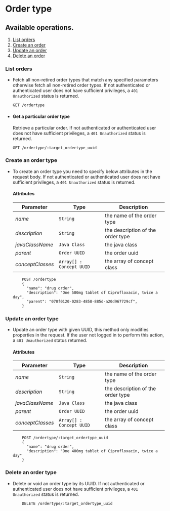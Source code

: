 # Order type

## Available operations.

1. [List orders](#list-orders)
2. [Create an order](#create-an-order)
3. [Update an order](#update-an-order)
4. [Delete an order](#delete-an-order)

### List orders

* Fetch all non-retired order types that match any specified parameters otherwise fetch all non-retired order types. If not authenticated or authenticated user does not have sufficient privileges, a `401 Unauthorized` status is returned.

    ```console
    GET /ordertype
     ```

* #### Get a particular order type

    Retrieve a particular order.
If not authenticated or authenticated user does not have sufficient privileges, a `401 Unauthorized` status is returned.

    ```console
    GET /ordertype/:target_ordertype_uuid
    ```

### Create an order type

* To create an order type you need to specify below attributes in the request body. If not authenticated or authenticated user does not have sufficient privileges, a `401 Unauthorized` status is returned.

    #### Attributes

    Parameter | Type | Description
    --- | --- | ---
    *name* | `String` | the name of the order type
    *description* | `String` | the description of the order type
    *javaClassName* | `Java Class` | the java class
    *parent* | `Order UUID` | the order uuid
    *conceptClasses* | `Array[] : Concept UUID` | the array of concept class

    ```console
        POST /ordertype
        {
          "name": "drug order",
          "description": "One 500mg tablet of Ciprofloxacin, twice a day",
          "parent": "070f0120-0283-4858-885d-a20d967729cf",
        }
    ```
    
### Update an order type

* Update an order type with given UUID, this method only modifies properties in the request. If the user not logged in to perform this action, a `401 Unauthorized` status returned.

    #### Attributes

    Parameter | Type | Description
    --- | --- | ---
    *name* | `String` | the name of the order type
    *description* | `String` | the description of the order type
    *javaClassName* | `Java Class` | the java class
    *parent* | `Order UUID` | the order uuid
    *conceptClasses* | `Array[] : Concept UUID` | the array of concept class

    ```console
        POST /ordertype/:target_ordertype_uuid
        {
          "name": "drug order",
          "description": "One 400mg tablet of Ciprofloxacin, twice a day"
        }
    ```

### Delete an order type

* Delete or void an order type by its UUID. If not authenticated or authenticated user does not have sufficient privileges, a `401 Unauthorized` status is returned.

    ```console
        DELETE /ordertype/:target_ordertype_uuid
     ```